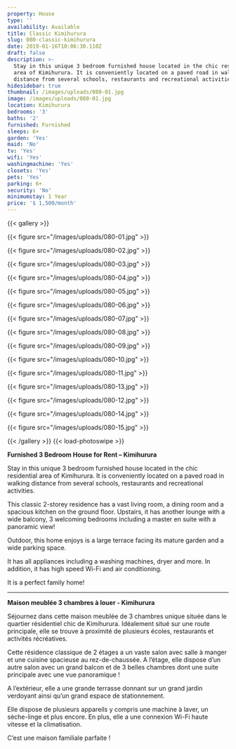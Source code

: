 ```yaml
---
property: House
type: ''
availability: Available
title: Classic Kimihurura
slug: 080-classic-kimihurura
date: 2019-01-16T10:06:30.110Z
draft: false
description: >-
  Stay in this unique 3 bedroom furnished house located in the chic residential
  area of Kimihurura. It is conveniently located on a paved road in walking
  distance from several schools, restaurants and recreational activities. 
hidesidebar: true
thumbnail: /images/uploads/080-01.jpg
image: /images/uploads/080-01.jpg
location: Kimihurura
bedrooms: '3'
baths: '2'
furnished: Furnished
sleeps: 6+
garden: 'Yes'
maid: 'No'
tv: 'Yes'
wifi: 'Yes'
washingmachine: 'Yes'
closets: 'Yes'
pets: 'Yes'
parking: 6+
security: 'No'
minimumstay: 1 Year
price: '$ 1,500/month'
---
```

{{< gallery >}} 

{{< figure src="/images/uploads/080-01.jpg" >}} 

{{< figure src="/images/uploads/080-02.jpg" >}}

 {{< figure src="/images/uploads/080-03.jpg" >}} 

{{< figure src="/images/uploads/080-04.jpg" >}}

{{< figure src="/images/uploads/080-05.jpg" >}}

 {{< figure src="/images/uploads/080-06.jpg" >}}

 {{< figure src="/images/uploads/080-07.jpg" >}}

 {{< figure src="/images/uploads/080-08.jpg" >}}

{{< figure src="/images/uploads/080-09.jpg" >}} 

{{< figure src="/images/uploads/080-10.jpg" >}}

 {{< figure src="/images/uploads/080-11.jpg" >}} 

{{< figure src="/images/uploads/080-13.jpg" >}}

{{< figure src="/images/uploads/080-12.jpg" >}}

{{< figure src="/images/uploads/080-14.jpg" >}}

{{< figure src="/images/uploads/080-15.jpg" >}}

 {{< /gallery >}} {{< load-photoswipe >}}

**Furnished 3 Bedroom House for Rent – Kimihurura**

Stay in this unique 3 bedroom furnished house located in the chic residential area of Kimihurura. It is conveniently located on a paved road in walking distance from several schools, restaurants and recreational activities. 

This classic 2-storey residence has a vast living room, a dining room and a spacious kitchen on the ground floor. Upstairs, it has another lounge with a wide balcony, 3 welcoming bedrooms including a master en suite with a panoramic view!

Outdoor, this home enjoys  is a large terrace facing its mature garden and a wide parking space.

It has all appliances including a washing machines, dryer and more. In addition, it has high speed Wi-Fi and air conditioning.

It is a perfect family home!

- - -

**Maison meublée 3 chambres à louer - Kimihurura**

Séjournez dans cette maison meublée de 3 chambres unique située dans le quartier résidentiel chic de Kimihurura. Idéalement situé sur une route principale, elle se trouve à proximité de plusieurs écoles, restaurants et activités récréatives.

Cette résidence classique de 2 étages a un vaste salon avec salle à manger et une cuisine spacieuse au rez-de-chaussée. A l’étage, elle dispose d’un autre salon avec un grand balcon et de 3 belles chambres dont une suite principale avec une vue panoramique !

A l’extérieur, elle a une grande terrasse donnant sur un grand jardin verdoyant ainsi qu’un grand espace de stationnement.

Elle dispose de plusieurs appareils y compris une machine à laver, un sèche-linge et plus encore. En plus, elle a une connexion Wi-Fi haute vitesse et la climatisation.

C’est une maison familiale parfaite !
